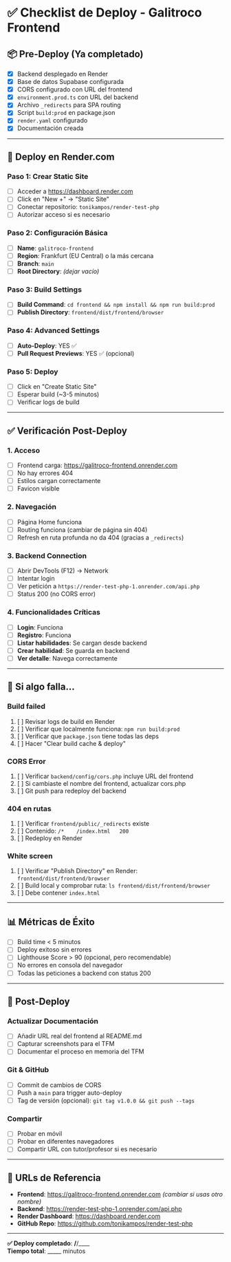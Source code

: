 # ✅ Checklist de Deploy - Galitroco Frontend

## 📦 Pre-Deploy (Ya completado)

- [x] Backend desplegado en Render
- [x] Base de datos Supabase configurada
- [x] CORS configurado con URL del frontend
- [x] `environment.prod.ts` con URL del backend
- [x] Archivo `_redirects` para SPA routing
- [x] Script `build:prod` en package.json
- [x] `render.yaml` configurado
- [x] Documentación creada

---

## 🚀 Deploy en Render.com

### Paso 1: Crear Static Site
- [ ] Acceder a https://dashboard.render.com
- [ ] Click en "New +" → "Static Site"
- [ ] Conectar repositorio: `tonikampos/render-test-php`
- [ ] Autorizar acceso si es necesario

### Paso 2: Configuración Básica
- [ ] **Name**: `galitroco-frontend`
- [ ] **Region**: Frankfurt (EU Central) o la más cercana
- [ ] **Branch**: `main`
- [ ] **Root Directory**: *(dejar vacío)*

### Paso 3: Build Settings
- [ ] **Build Command**: `cd frontend && npm install && npm run build:prod`
- [ ] **Publish Directory**: `frontend/dist/frontend/browser`

### Paso 4: Advanced Settings
- [ ] **Auto-Deploy**: YES ✅
- [ ] **Pull Request Previews**: YES ✅ (opcional)

### Paso 5: Deploy
- [ ] Click en "Create Static Site"
- [ ] Esperar build (~3-5 minutos)
- [ ] Verificar logs de build

---

## ✅ Verificación Post-Deploy

### 1. Acceso
- [ ] Frontend carga: https://galitroco-frontend.onrender.com
- [ ] No hay errores 404
- [ ] Estilos cargan correctamente
- [ ] Favicon visible

### 2. Navegación
- [ ] Página Home funciona
- [ ] Routing funciona (cambiar de página sin 404)
- [ ] Refresh en ruta profunda no da 404 (gracias a `_redirects`)

### 3. Backend Connection
- [ ] Abrir DevTools (F12) → Network
- [ ] Intentar login
- [ ] Ver petición a `https://render-test-php-1.onrender.com/api.php`
- [ ] Status 200 (no CORS error)

### 4. Funcionalidades Críticas
- [ ] **Login**: Funciona
- [ ] **Registro**: Funciona
- [ ] **Listar habilidades**: Se cargan desde backend
- [ ] **Crear habilidad**: Se guarda en backend
- [ ] **Ver detalle**: Navega correctamente

---

## 🔧 Si algo falla...

### Build failed
1. [ ] Revisar logs de build en Render
2. [ ] Verificar que localmente funciona: `npm run build:prod`
3. [ ] Verificar que `package.json` tiene todas las deps
4. [ ] Hacer "Clear build cache & deploy"

### CORS Error
1. [ ] Verificar `backend/config/cors.php` incluye URL del frontend
2. [ ] Si cambiaste el nombre del frontend, actualizar cors.php
3. [ ] Git push para redeploy del backend

### 404 en rutas
1. [ ] Verificar `frontend/public/_redirects` existe
2. [ ] Contenido: `/*    /index.html   200`
3. [ ] Redeploy en Render

### White screen
1. [ ] Verificar "Publish Directory" en Render: `frontend/dist/frontend/browser`
2. [ ] Build local y comprobar ruta: `ls frontend/dist/frontend/browser`
3. [ ] Debe contener `index.html`

---

## 📊 Métricas de Éxito

- [ ] Build time < 5 minutos
- [ ] Deploy exitoso sin errores
- [ ] Lighthouse Score > 90 (opcional, pero recomendable)
- [ ] No errores en consola del navegador
- [ ] Todas las peticiones a backend con status 200

---

## 🎉 Post-Deploy

### Actualizar Documentación
- [ ] Añadir URL real del frontend al README.md
- [ ] Capturar screenshots para el TFM
- [ ] Documentar el proceso en memoria del TFM

### Git & GitHub
- [ ] Commit de cambios de CORS
- [ ] Push a `main` para trigger auto-deploy
- [ ] Tag de versión (opcional): `git tag v1.0.0 && git push --tags`

### Compartir
- [ ] Probar en móvil
- [ ] Probar en diferentes navegadores
- [ ] Compartir URL con tutor/profesor si es necesario

---

## 📌 URLs de Referencia

- **Frontend**: https://galitroco-frontend.onrender.com *(cambiar si usas otro nombre)*
- **Backend**: https://render-test-php-1.onrender.com/api.php
- **Render Dashboard**: https://dashboard.render.com
- **GitHub Repo**: https://github.com/tonikampos/render-test-php

---

**✅ Deploy completado**: __/__/____  
**Tiempo total**: _____ minutos
